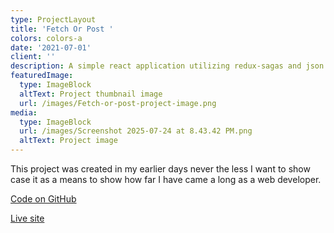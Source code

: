 ```yaml
---
type: ProjectLayout
title: 'Fetch Or Post '
colors: colors-a
date: '2021-07-01'
client: ''
description: A simple react application utilizing redux-sagas and json place holder api
featuredImage:
  type: ImageBlock
  altText: Project thumbnail image
  url: /images/Fetch-or-post-project-image.png
media:
  type: ImageBlock
  url: /images/Screenshot 2025-07-24 at 8.43.42 PM.png
  altText: Project image
---
```

This project was created in my earlier days never the less I want to show case it as a means to show how far I have came a long as a web developer. 

[Code on GitHub](https://github.com/harrisonJones12/fetch-or-post)

[Live site](https://moonlit-melba-d1357c.netlify.app/)
